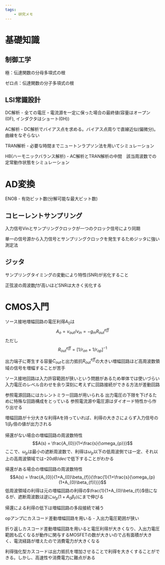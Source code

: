 ```yaml
---
tags:
    - 研究メモ
---
```


# 基礎知識
## 制御工学
極：伝達関数の分母多項式の根

ゼロ点：伝達関数の分子多項式の根

## LSI常識設計
DC解析 - 全ての電圧・電流源を一定に保った場合の最終値(容量はオープン(0F), インダクタはショート(0H))

AC解析 - DC解析でバイアス点を求める。バイアス点周りで直線近似(偏微分)。曲線をなぞらない

TRAN解析 - 必要な時間までニュートンラプソン法を用いてシミュレーション

HB(ハーモニックバランス解析) - AC解析とTRAN解析の中間　該当周波数での定常動作状態をシミュレーション



# AD変換
ENOB - 有効ビット数(分解可能な最大ビット数)

## コヒーレントサンプリング
入力信号Vinとサンプリングクロックが一つのクロック信号により同期

単一の信号源から入力信号とサンプリングクロックを発生するためジッタに強い測定法

## ジッタ
サンプリングタイミングの変動により特性(SNR)が劣化すること

正弦波の周波数$f$が高いほどSNRは大きく劣化する

# CMOS入門
ソース接地増幅回路の電圧利得$A_{0}$は
$$A_{o} = v_{out}/v_{in} = -g_{m}R_{out}^{eff}$$
ただし
$$R_{out}^{eff} = [1/r_{on} + 1/r_{op}]^{-1}$$

出力端子に寄生する容量$C_{out}$と出力抵抗$R_{out}^{eff}$の大きい増幅回路ほど高周波数領域の信号を増幅することが苦手

ソース接地回路は入力許容範囲が狭いという問題があるため単体では使いづらい
入力電圧のレベル合わせを余り深刻に考えずに回路接続ができる方法が差動回路

参照電源回路にはカレントミラー回路が用いられる
出力電圧の下限を下げるために特殊な回路構成をとっている
参照電流源や電圧源はダイオード特性から作り出せる

増幅回路が十分大きな利得Aを持っていれば、利得の大きさによらず入力信号の$1/\beta_{F}$倍の値が出力される

帰還がない場合の増幅回路の周波数特性
$$A(s) = \frac{A_{0}}{1+\frac{s}{\omega_{p}}}$$
ここで、$\omega_{p}$は最小の遮断周波数で、利得は$\omega_{p}$以下の低周波側では一定、それ以上の高周波領域では$-20dB/dec$で低下することがわかる

帰還がある場合の増幅回路の周波数特性
$$A(s) = \frac{A_{0}}{1+A_{0}\beta_{f}}{\frac{1}{1+\frac{s}{\omega_{p}(1+A_{0}\beta_{f})}}}$$
低周波領域の利得は元の増幅回路の利得の$\frac{1}{1+A_{0}\beta_{f}}$倍になるが、遮断周波数は逆に$\omega_{p}(1+A_0\beta_{F})$にまで伸びる

帰還による利得の低下は増幅回路の多段接続で補う

opアンプにカスコード差動増幅回路を用いる - 入出力電圧範囲が狭い

折り返しカスコード差動増幅回路を用いると電圧利得が大きくなり、入出力電圧範囲も広くなるが動作に関与するMOSFETの数が大きいので占有面積が大きく、電流経路が増えたので消費電力が大きくなる

利得強化型カスコードは出力抵抗を増加させることで利得を大きくすることができる。しかし、高速性や消費電力に難点がある

